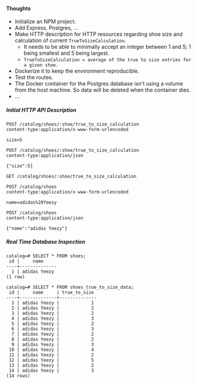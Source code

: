 #### Thoughts

+ Initialize an NPM project.
+ Add Express, Postgres, ...
+ Make HTTP description for HTTP resources regarding shoe size and calculation of current `TrueToSizeCalculation`.
    + It needs to be able to minimally accept an integer between 1 and 5; 1 being smallest and 5 being largest.
    + `TrueToSizeCalculation = average of the true to size entries for a given shoe.`
+ Dockerize it to keep the environment reproducible.
+ Test the routes.
+ The Docker container for the Postgres database isn't using a volume from the host machine. So data will be deleted 
  when the container dies.
+ ...

##### Initial HTTP API Description

```
POST /catalog/shoes/:shoe/true_to_size_calculation
content-type:application/x-www-form-urlencoded

size=5

POST /catalog/shoes/:shoe/true_to_size_calculation
content-type:application/json

{"size":5}

GET /catalog/shoes/:shoe/true_to_size_calculation

POST /catalog/shoes
content-type:application/x-www-form-urlencoded

name=adidas%20Yeezy

POST /catalog/shoes
content-type:application/json

{"name":"adidas Yeezy"}
```

##### Real Time Database Inspection

```
catalog=# SELECT * FROM shoes;
 id |     name
----+--------------
  1 | adidas Yeezy
(1 row)

catalog=# SELECT * FROM shoes_true_to_size_data;
 id |     name     | true_to_size
----+--------------+--------------
  1 | adidas Yeezy |            1
  2 | adidas Yeezy |            2
  3 | adidas Yeezy |            2
  4 | adidas Yeezy |            3
  5 | adidas Yeezy |            2
  6 | adidas Yeezy |            3
  7 | adidas Yeezy |            2
  8 | adidas Yeezy |            2
  9 | adidas Yeezy |            3
 10 | adidas Yeezy |            4
 11 | adidas Yeezy |            2
 12 | adidas Yeezy |            5
 13 | adidas Yeezy |            2
 14 | adidas Yeezy |            3
(14 rows)
```

